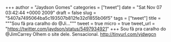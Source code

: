 
+++
author = "Jaydson Gomes"
categories = ["tweet"]
date = "Sat Nov 07 03:42:44 +0000 2009"
draft = false
slug = "5407a7495064ba5c193507b812fe32d1855b06f5"
tags = ["tweet"]
title = """Sou fã pra caralho do @Ji..."""
tweet = true
micro = true
tweet_url = "https://twitter.com/jaydson/status/5497934921"
+++
Sou fã pra caralho do @JimCarrey Olhem o site dele. Sensacional. http://tinyurl.com/yjdwgcn
